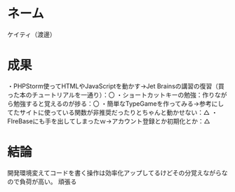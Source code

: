 # ネーム
ケイティ（渡邊）

# 成果
・PHPStorm使ってHTMLやJavaScriptを動かす→Jet Brainsの講習の復習（買った本のチュートリアルを一通り）：〇
・ショートカットキーの勉強：作りながら勉強すると覚えるのが捗る：〇
・簡単なTypeGameを作ってみる→参考にしてたサイトに使っている関数が非推奨だったりとちゃんと動かせない：△
・FIreBaseにも手を出してしまったｗ→アカウント登録とか初期化とか：△

# 結論
開発環境変えてコードを書く操作は効率化アップしてるけどその分覚えながらなので負荷が高い。
頑張る
